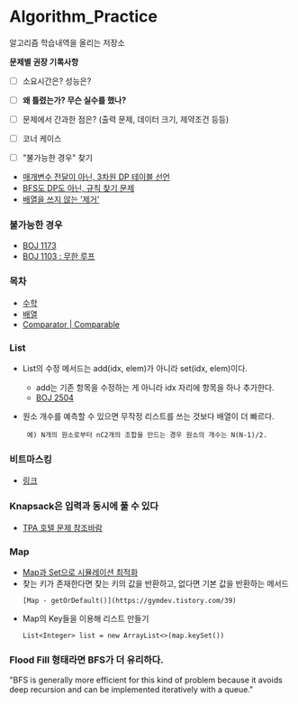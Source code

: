 # Algorithm_Practice

알고리즘 학습내역을 올리는 저장소


  

**문제별 권장 기록사항**

- [ ] 소요시간은? 성능은?
- [ ] **왜 틀렸는가? 무슨 실수를 했나?**
- [ ] 문제에서 간과한 점은? (출력 문제, 데이터 크기, 제약조건 등등)
- [ ] 코너 케이스
- [ ] "불가능한 경우" 찾기
  

- [매개변수 전달이 아닌, 3차원 DP 테이블 선언](https://github.com/TPA-ThreeProblemsAday/TPA_KBK/blob/main/BOJ/dp/BOJ14722.java)
- [BFS도 DP도 아닌, 규칙 찾기 문제](https://st-lab.tistory.com/79)
- [배열을 쓰지 않는 '제거'](https://western-sky.tistory.com/135)
  
### 불가능한 경우
- [BOJ 1173](https://github.com/AtomicLiquors/Algorithm_Practice/blob/main/simulation/Main_1173.java)
- [BOJ 1103 : 무한 루프](https://loosie.tistory.com/250)

### 목차
- [수학](https://github.com/AtomicLiquors/Algorithm_Practice/tree/main/Mathematics)
- [배열](https://github.com/AtomicLiquors/Algorithm_Practice/tree/main/array)
- [Comparator | Comparable](https://github.com/AtomicLiquors/Algorithm_Practice/tree/main/comparator)

### List
- List의 수정 메서드는 add(idx, elem)가 아니라 set(idx, elem)이다.
  - add는 기존 항목을 수정하는 게 아니라 idx 자리에 항목을 하나 추가한다.
  - [BOJ 2504](https://github.com/AtomicLiquors/Algorithm_Practice/blob/main/stack/Main_2504.java)

- 원소 개수를 예측할 수 있으면 무작정 리스트를 쓰는 것보다 배열이 더 빠르다.
  ```
   예) N개의 원소로부터 nC2개의 조합을 만드는 경우 원소의 개수는 N(N-1)/2.
  ```


### 비트마스킹
- [링크](https://github.com/AtomicLiquors/Algorithm_Practice/tree/main/bitmasking)

### Knapsack은 입력과 동시에 풀 수 있다
- [TPA 호텔 문제 참조바람](https://github.com/TPA-ThreeProblemsAday/TPA_CodeReview?tab=readme-ov-file#20240115---1%EC%A3%BC%EC%B0%A8)

### Map
- [Map과 Set으로 시뮬레이션 최적화](https://github.com/AtomicLiquors/Algorithm_Practice/blob/main/simulation/Main_16946_GPT.java)
- 찾는 키가 존재한다면 찾는 키의 값을 반환하고, 없다면 기본 값을 반환하는 메서드
   ```
  [Map - getOrDefault()](https://gymdev.tistory.com/39)
   ```
- Map의 Key들을 이용해 리스트 만들기
  ```
  List<Integer> list = new ArrayList<>(map.keySet())
  ```

### Flood Fill 형태라면 BFS가 더 유리하다.
"BFS is generally more efficient for this kind of problem because it avoids deep recursion and can be implemented iteratively with a queue."
